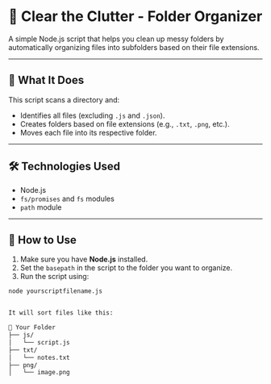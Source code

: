 # 🧹 Clear the Clutter - Folder Organizer

A simple Node.js script that helps you clean up messy folders by automatically organizing files into subfolders based on their file extensions.

---

## 📂 What It Does

This script scans a directory and:
- Identifies all files (excluding `.js` and `.json`).
- Creates folders based on file extensions (e.g., `.txt`, `.png`, etc.).
- Moves each file into its respective folder.

---

## 🛠️ Technologies Used

- Node.js
- `fs/promises` and `fs` modules
- `path` module

---

## 🚀 How to Use

1. Make sure you have **Node.js** installed.
2. Set the `basepath` in the script to the folder you want to organize.
3. Run the script using:

```bash
node yourscriptfilename.js


It will sort files like this:

📁 Your Folder
├── js/
│   └── script.js
├── txt/
│   └── notes.txt
├── png/
│   └── image.png


